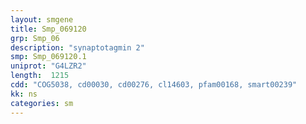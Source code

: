 ```yaml
---
layout: smgene
title: Smp_069120
grp: Smp_06
description: "synaptotagmin 2"
smp: Smp_069120.1
uniprot: "G4LZR2"
length:  1215
cdd: "COG5038, cd00030, cd00276, cl14603, pfam00168, smart00239"
kk: ns
categories: sm
---
```

